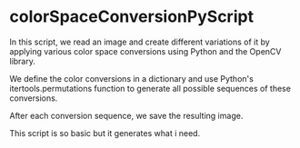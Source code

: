 # colorSpaceConversionPyScript
In this script, we read an image and create different variations of it by applying various color space conversions using Python and the OpenCV library.

We define the color conversions in a dictionary and use Python's itertools.permutations function to generate all possible sequences of these conversions.

After each conversion sequence, we save the resulting image. 

This script is so basic but it generates what i need.
